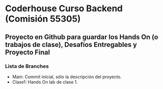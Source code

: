 # Coderhouse Curso Backend (Comisión 55305)

## Proyecto en Github para guardar los Hands On (o trabajos de clase), Desafíos Entregables y Proyecto Final

### Lista de Branches

- Main: Commit inicial, sólo la descripción del proyecto.
- Clase1: Hands On lab de clase 1.
  